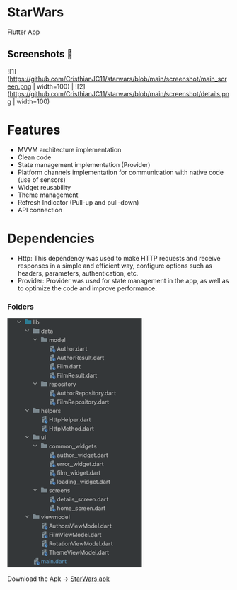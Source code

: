 

# StarWars
Flutter App

## Screenshots 📸

 ![1](https://github.com/CristhianJC11/starwars/blob/main/screenshot/main_screen.png | width=100)   | ![2](https://github.com/CristhianJC11/starwars/blob/main/screenshot/details.png | width=100)   

# Features

* MVVM architecture implementation
* Clean code
* State management implementation (Provider)
* Platform channels implementation for communication with native code (use of sensors)
* Widget reusability
* Theme management
* Refresh Indicator (Pull-up and pull-down)
* API connection

# Dependencies

* Http: This dependency was used to make HTTP requests and receive responses in a simple and efficient way, configure options such as headers, parameters, authentication, etc.
* Provider: Provider was used for state management in the app, as well as to optimize the code and improve performance.

### Folders

![1](https://github.com/CristhianJC11/starwars/blob/main/screenshot/mvvm.png)

Download the Apk -> [StarWars.apk](https://github.com/CristhianJC11/starwars/blob/main/apk/starwars.apk)
